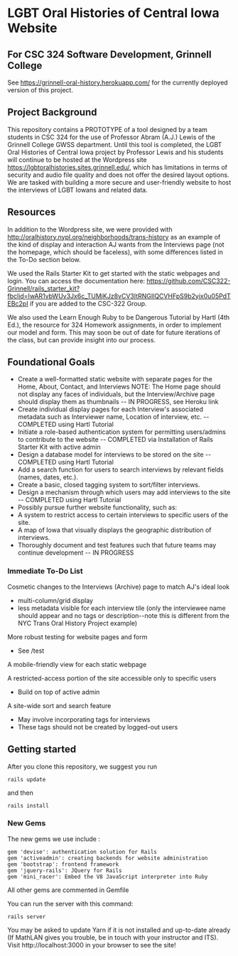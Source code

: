 # LGBT Oral Histories of Central Iowa Website #
## For CSC 324 Software Development, Grinnell College ##

See https://grinnell-oral-history.herokuapp.com/ for the currently deployed version of this project.

## Project Background ##

This repository contains a PROTOTYPE of a tool designed by a team students in CSC 324 for the use of Professor Abram (A.J.) Lewis of the Grinnell College GWSS department. Until this tool is completed, the LGBT Oral Histories of Central Iowa project by Professor Lewis and his students will continue to be hosted at the Wordpress site https://lgbtoralhistories.sites.grinnell.edu/, which has limitations in terms of security and audio file quality and does not offer the desired layout options. We are tasked with building a more secure and user-friendly website to host the interviews of LGBT Iowans and related data.

## Resources ##

In addition to the Wordpress site, we were provided with http://oralhistory.nypl.org/neighborhoods/trans-history as an example of the kind of display and interaction AJ wants from the Interviews page (not the homepage, which should be faceless), with some differences listed in the To-Do section below. 

We used the Rails Starter Kit to get started with the static webpages and login. You can access the documentation here: https://github.com/CSC322-Grinnell/rails_starter_kit?fbclid=IwAR1vbWUv3Jx6c_TUMjKJz8vCV3ItRNGIlQCVHFpS9b2yix0u05PdTEBc2pI if you are added to the CSC-322 Group.

We also used the Learn Enough Ruby to be Dangerous Tutorial by Hartl (4th Ed.), the resource for 324  Homework assignments, in order to implement our model and form. This may soon be out of date for future iterations of the class, but can provide insight into our process.



## Foundational Goals ##
 - Create a well-formatted static website with separate pages for the Home, About, Contact, and Interviews NOTE: The Home page should not display any faces of individuals, but the Interview/Archive page should display them as thumbnails -- IN PROGRESS, see Heroku link
 - Create individual display pages for each Interview's associated metadata such as Interviewer name, Location of interview, etc. -- COMPLETED using Hartl Tutorial
 - Initiate a role-based authentication system for permitting users/admins to contribute to the website -- COMPLETED via Installation of Rails Starter Kit with active admin
 - Design a database model for interviews to be stored on the site -- COMPLETED using Hartl Tutorial
 - Add a search function for users to search interviews by relevant fields (names, dates, etc.).
 - Create a basic, closed tagging system to sort/filter interviews.
 - Design a mechanism through which users may add interviews to the site -- COMPLETED using Hartl Tutorial
 - Possibly pursue further website functionality, such as:
  - A system to restrict access to certain interviews to specific users of the site.
  - A map of Iowa that visually displays the geographic distribution of interviews.
 - Thoroughly document and test features such that future teams may continue development -- IN PROGRESS

### Immediate To-Do List ###

Cosmetic changes to the Interviews (Archive) page to match AJ's ideal look
- multi-column/grid display
- less metadata visible for each interview tile (only the interviewee name should appear and no tags or description--note this is different from the NYC Trans Oral History Project example)

More robust testing for website pages and form
 - See /test

A mobile-friendly view for each static webpage

A restricted-access portion of the site accessible only to specific users
 - Build on top of active admin

A site-wide sort and search feature
 - May involve incorporating tags for interviews
 - These tags should not be created by logged-out users

## Getting started ##

After you clone this repository, we suggest you run 
```
rails update
```
and then
```
rails install
```

### New Gems ###

The new gems we use include : 
```
gem 'devise': authentication solution for Rails
gem 'activeadmin': creating backends for website administration
gem 'bootstrap': frontend framework
gem 'jquery-rails': JQuery for Rails
gem 'mini_racer': Embed the V8 JavaScript interpreter into Ruby
```
All other gems are commented in Gemfile

You can run the server with this command:

```
rails server
```
You may be asked to update Yarn if it is not installed and up-to-date already (If MathLAN gives you trouble, be in touch with your instructor and ITS). Visit http://localhost:3000 in your browser to see the site!
